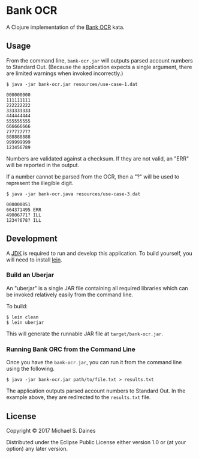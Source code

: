 # Bank OCR

A Clojure implementation of the [Bank OCR](http://codingdojo.org/kata/BankOCR/)
kata.


## Usage

From the command line, `bank-ocr.jar` will outputs parsed account numbers to
Standard Out. (Because the application expects a single argument, there are
limited warnings when invoked incorrectly.)

```shell
$ java -jar bank-ocr.jar resources/use-case-1.dat

000000000
111111111
222222222
333333333
444444444
555555555
666666666
777777777
888888888
999999999
123456789
```

Numbers are validated against a checksum. If they are not valid, an "ERR" will
be reported in the output.

If a number cannot be parsed from the OCR, then a "?" will be used to represent
the illegible digit.

```shell
$ java -jar bank-ocr.java resources/use-case-3.dat

000000051
664371495 ERR
49006771? ILL
1234?678? ILL
```


## Development

A [JDK](http://www.oracle.com/technetwork/java/javase/downloads/index.html) is
required to run and develop this application. To build yourself, you will need
to install [lein](https://leiningen.org/).

### Build an Uberjar

An "uberjar" is a single JAR file containing all required libraries which can be
invoked relatively easily from the command line.

To build:
```shell
$ lein clean
$ lein uberjar
```

This will generate the runnable JAR file at `target/bank-ocr.jar`.

### Running Bank ORC from the Command Line

Once you have the `bank-ocr.jar`, you can run it from the command line using
the following.

```shell
$ java -jar bank-ocr.jar path/to/file.txt > results.txt
```

The application outputs parsed account numbers to Standard Out. In the example
above, they are redirected to the `results.txt` file.


## License

Copyright © 2017 Michael S. Daines

Distributed under the Eclipse Public License either version 1.0 or (at
your option) any later version.

